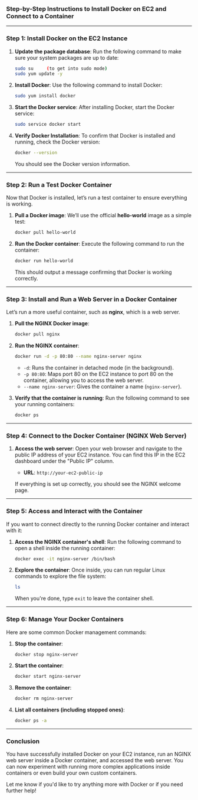 ### Step-by-Step Instructions to Install Docker on EC2 and Connect to a Container

---

### Step 1: Install Docker on the EC2 Instance

1. **Update the package database**:
   Run the following command to make sure your system packages are up to date:
   ```bash
   sudo su     (to get into sudo mode)
   sudo yum update -y
   ```

2. **Install Docker**:
   Use the following command to install Docker:
   ```bash
   sudo yum install docker
   ```

3. **Start the Docker service**:
   After installing Docker, start the Docker service:
   ```bash
   sudo service docker start
   ```

6. **Verify Docker Installation**:
   To confirm that Docker is installed and running, check the Docker version:
   ```bash
   docker --version
   ```
   You should see the Docker version information.

---

### Step 2: Run a Test Docker Container

Now that Docker is installed, let’s run a test container to ensure everything is working.

1. **Pull a Docker image**:
   We’ll use the official **hello-world** image as a simple test:
   ```bash
   docker pull hello-world
   ```

2. **Run the Docker container**:
   Execute the following command to run the container:
   ```bash
   docker run hello-world
   ```

   This should output a message confirming that Docker is working correctly.

---

### Step 3: Install and Run a Web Server in a Docker Container

Let’s run a more useful container, such as **nginx**, which is a web server.

1. **Pull the NGINX Docker image**:
   ```bash
   docker pull nginx
   ```

2. **Run the NGINX container**:
   ```bash
   docker run -d -p 80:80 --name nginx-server nginx
   ```
   - `-d`: Runs the container in detached mode (in the background).
   - `-p 80:80`: Maps port 80 on the EC2 instance to port 80 on the container, allowing you to access the web server.
   - `--name nginx-server`: Gives the container a name (`nginx-server`).

3. **Verify that the container is running**:
   Run the following command to see your running containers:
   ```bash
   docker ps
   ```

---

### Step 4: Connect to the Docker Container (NGINX Web Server)

1. **Access the web server**:
   Open your web browser and navigate to the public IP address of your EC2 instance. You can find this IP in the EC2 dashboard under the "Public IP" column.
   - **URL**: `http://your-ec2-public-ip`
   
   If everything is set up correctly, you should see the NGINX welcome page.

---

### Step 5: Access and Interact with the Container

If you want to connect directly to the running Docker container and interact with it:

1. **Access the NGINX container's shell**:
   Run the following command to open a shell inside the running container:
   ```bash
   docker exec -it nginx-server /bin/bash
   ```

2. **Explore the container**:
   Once inside, you can run regular Linux commands to explore the file system:
   ```bash
   ls
   ```
   When you're done, type `exit` to leave the container shell.

---

### Step 6: Manage Your Docker Containers

Here are some common Docker management commands:

1. **Stop the container**:
   ```bash
   docker stop nginx-server
   ```

2. **Start the container**:
   ```bash
   docker start nginx-server
   ```

3. **Remove the container**:
   ```bash
   docker rm nginx-server
   ```

4. **List all containers (including stopped ones)**:
   ```bash
   docker ps -a
   ```

---

### Conclusion
You have successfully installed Docker on your EC2 instance, run an NGINX web server inside a Docker container, and accessed the web server. You can now experiment with running more complex applications inside containers or even build your own custom containers.

Let me know if you'd like to try anything more with Docker or if you need further help!
